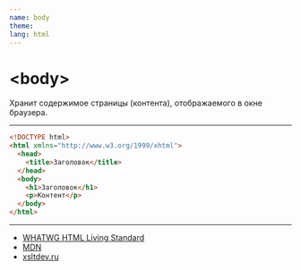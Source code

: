 ```yaml
---
name: body
theme:
lang: html
---
```


# &lt;**body**&gt;

Хранит содержимое страницы (контента), отображаемого в окне браузера.

---

```html
<!DOCTYPE html>
<html xmlns="http://www.w3.org/1999/xhtml">
  <head>
    <title>Заголовок</title>
  </head>
  <body>
    <h1>Заголовок</h1>
    <p>Контент</p>
  </body>
</html>
```

---

- [WHATWG HTML Living Standard](https://html.spec.whatwg.org/multipage/semantics.html#the-body-element)
- [MDN](https://developer.mozilla.org/ru/docs/Web/HTML/Element/body)
- [xsltdev.ru](https://xsltdev.ru/html/body/)
